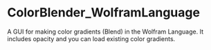 # ColorBlender_WolframLanguage
A GUI for making color gradients (Blend) in the Wolfram Language. It includes opacity and you can load existing color gradients.
